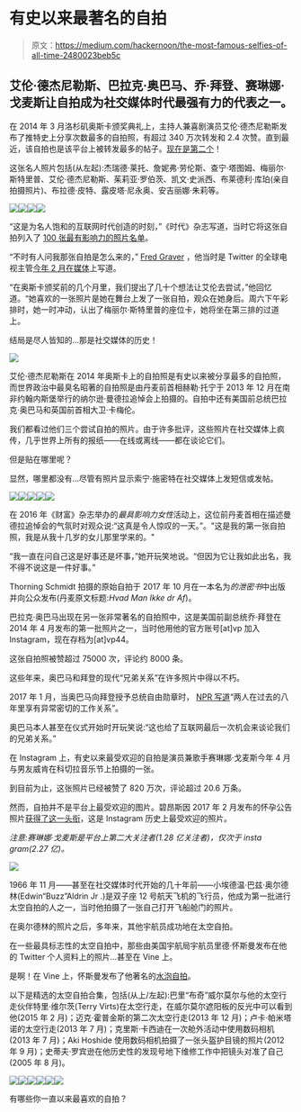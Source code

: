 # 有史以来最著名的自拍

> 原文：<https://medium.com/hackernoon/the-most-famous-selfies-of-all-time-2480023beb5c>

## 艾伦·德杰尼勒斯、巴拉克·奥巴马、乔·拜登、赛琳娜·戈麦斯让自拍成为社交媒体时代最强有力的代表之一。

在 2014 年 3 月洛杉矶奥斯卡颁奖典礼上，主持人兼喜剧演员艾伦·德杰尼勒斯发布了推特史上分享次数最多的自拍照，有超过 340 万次转发和 2.4 次赞。直到最近，该自拍也是该平台上被转发最多的帖子。[现在是第二个](https://blog.twitter.com/official/en_us/topics/events/2017/-nuggsforcarter-is-now-the-most-retweeted-tweet-of-all-time.html)！

这张名人照片包括(从左起):杰瑞德·莱托、詹妮弗·劳伦斯、查宁·塔图姆、梅丽尔·斯特里普、艾伦·德杰尼勒斯、茱莉亚·罗伯茨、凯文·史派西、布莱德利·库珀(亲自拍摄照片)、布拉德·皮特、露皮塔·尼永奥、安吉丽娜·朱莉等。

![](img/b1ea40e5b5cb1c3eb10e2e2ac30a1768.png)![](img/42e61a1e58b6cf69d6c865123dde949c.png)![](img/91249a1f63c649089acface52e09c63c.png)![](img/f591882fe0a9b024ce929ff014a12c93.png)

“这是为名人饱和的互联网时代创造的时刻，”《时代》杂志写道，当时它将这张自拍列入了 [100 张最有影响力的照片名单](/@fredgraver/the-true-story-of-the-ellen-selfie-eb8035c9b34d)。

“不时有人问我那张自拍是怎么来的，” [Fred Graver](https://medium.com/u/fa9449c02682?source=post_page-----2480023beb5c--------------------------------) ，他当时是 Twitter 的全球电视主管[今年 2 月在](/@fredgraver/the-true-story-of-the-ellen-selfie-eb8035c9b34d)[媒体](https://medium.com/u/504c7870fdb6?source=post_page-----2480023beb5c--------------------------------)上写道。

“在奥斯卡颁奖前的几个月里，我们提出了几十个想法让艾伦去尝试，”他回忆道。“她喜欢的一张照片是她在舞台上发了一张自拍，观众在她身后。周六下午彩排时，她一时冲动，认出了梅丽尔·斯特里普的座位卡，她将坐在第三排的过道上。

结局是尽人皆知的...那是社交媒体的历史！

![](img/e2dee2b979c337932caba99a8b11329f.png)

艾伦·德杰尼勒斯在 2014 年奥斯卡上的自拍照是有史以来被分享最多的自拍照，而世界政治中最臭名昭著的自拍照是由丹麦前首相赫勒·托宁于 2013 年 12 月在南非约翰内斯堡举行的纳尔逊·曼德拉追悼会上拍摄的。自拍中还有美国前总统巴拉克·奥巴马和英国前首相大卫·卡梅伦。

我们都看过他们三个尝试自拍的照片。由于许多批评，这些照片在社交媒体上疯传，几乎世界上所有的报纸——在线或离线——都在谈论它们。

但是贴在哪里呢？

显然，哪里都没有…尽管有照片显示索宁·施密特在社交媒体上发短信或发帖。

![](img/7879bf3c35c256d6a988826228ee4677.png)![](img/0aa325a5a19a64bcd0d9de246f13656d.png)![](img/64a86a692a2c4877f64b733963d18dc7.png)![](img/5f64c7554b1082fb4ef6410f35554ca5.png)![](img/d934728b10641a2860c260bb38aa8f04.png)

在 2016 年《财富》杂志举办的*最具影响力女性*活动上，这位前丹麦首相在描述曼德拉追悼会的气氛时对观众说:“这真是令人惊叹的一天。”。"这是我的第一张自拍照，我是从我十几岁的女儿那里学来的。"

“我一直在问自己这是好事还是坏事，”她开玩笑地说。“但因为它让我如此出名，我不得不说这是一件好事。”

Thorning Schmidt 拍摄的原始自拍于 2017 年 10 月在一本名为*的泄密书*中出版并向公众发布(丹麦原文标题:*Hvad Man Ikke dr Af*)。

巴拉克·奥巴马出现在另一张非常著名的自拍照中，这是美国前副总统乔·拜登在 2014 年 4 月发布的第一批照片之一，当时他用他的官方账号[at]vp 加入 Instagram，现在存档为[at]vp44。

这张自拍照被赞超过 75000 次，评论约 8000 条。

这些年来，奥巴马和拜登的现代“兄弟关系”在许多照片中得以不朽。

2017 年 1 月，当奥巴马向拜登授予总统自由勋章时， [NPR 写道](http://www.npr.org/2017/01/12/509545778/in-surprise-send-off-president-obama-awards-biden-presidential-medal-of-freedom)“两人在过去的八年里享有异常密切的工作关系”。

奥巴马本人甚至在仪式开始时开玩笑说:“这也给了互联网最后一次机会来谈论我们的兄弟关系。”

在 Instagram 上，有史以来最受欢迎的自拍是演员兼歌手赛琳娜·戈麦斯今年 4 月与男友威肯在科切拉音乐节上拍摄的一张。

到目前为止，这张照片已经被赞了 820 万次，评论超过 20.6 万条。

然而，自拍并不是平台上最受欢迎的图片。碧昂斯因 2017 年 2 月发布的怀孕公告照片[获得了这一头衔](https://www.instagram.com/p/BP-rXUGBPJa/?hl=en)，这是 Instagram 历史上最受欢迎的照片。

*注意:赛琳娜·戈麦斯是平台上第二大关注者(1.28 亿关注者)，仅次于 insta gram(2.27 亿)。*

![](img/367a6d110cdce5d811a9a38d2ddc2c1e.png)

1966 年 11 月——甚至在社交媒体时代开始的几十年前——小埃德温·巴兹·奥尔德林(Edwin“Buzz”Aldrin Jr .)是双子座 12 号航天飞机的飞行员，他成为第一批进行太空自拍的人之一，当时他拍摄了一张自己打开飞船舱门的照片。

在奥尔德林的照片之后，多年来，其他宇航员成功地在太空自拍。

在一些最具标志性的太空自拍中，那些由美国宇航局宇航员里德·怀斯曼发布在他的 Twitter 个人资料上的照片…甚至在 Vine 上。

是啊！在 Vine 上，怀斯曼发布了他著名的[水泡自拍](https://vine.co/v/OAZLrlBjP3V)。

以下是精选的太空自拍合集，包括(从上/左起):巴里“布奇”威尔莫尔与他的太空行走伙伴特里·维尔茨(Terry Virts)在太空行走，在威尔莫尔遮阳板的反光中可以看到他(2015 年 2 月)；迈克·霍普金斯的第二次太空行走(2013 年 12 月)；卢卡·帕米塔诺的太空行走(2013 年 7 月)；克里斯·卡西迪在一次舱外活动中使用数码相机(2013 年 7 月)；Aki Hoshide 使用数码相机拍摄了一张头盔护目镜的照片(2012 年 9 月)；史蒂夫·罗宾逊在他历史性的发现号地下维修工作中把镜头对准了自己(2005 年 8 月)。

![](img/270118605c924c57b5b3728243f9a93c.png)![](img/1a17493a548bc4f838f7305986238e50.png)![](img/adf757e6bb247c0a19eaeba29d6cc87e.png)![](img/54dffca572a1a10fc808bfb0158b7b58.png)![](img/13d6c51c20c079f71db197ae46575075.png)![](img/f105ee22c5fe1733424a76a0f8dd784f.png)

有哪些你一直以来最喜欢的自拍？